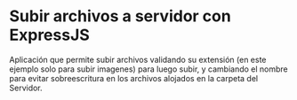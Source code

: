 # Subir archivos a servidor con ExpressJS
Aplicación que permite subir archivos validando su extensión (en este ejemplo solo para subir imagenes) para luego subir, y cambiando el nombre para evitar sobreescritura en los archivos alojados en la carpeta del Servidor.